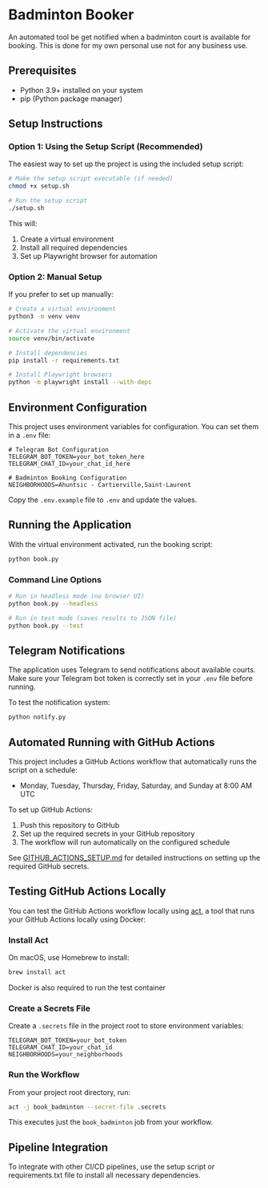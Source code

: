 # Badminton Booker

An automated tool be get notified when a badminton court is available for booking. This is done for my own personal use not for any business use.

## Prerequisites

- Python 3.9+ installed on your system
- pip (Python package manager)

## Setup Instructions

### Option 1: Using the Setup Script (Recommended)

The easiest way to set up the project is using the included setup script:

```bash
# Make the setup script executable (if needed)
chmod +x setup.sh

# Run the setup script
./setup.sh
```

This will:
1. Create a virtual environment
2. Install all required dependencies
3. Set up Playwright browser for automation

### Option 2: Manual Setup

If you prefer to set up manually:

```bash
# Create a virtual environment
python3 -m venv venv

# Activate the virtual environment
source venv/bin/activate

# Install dependencies
pip install -r requirements.txt

# Install Playwright browsers
python -m playwright install --with-deps
```

## Environment Configuration

This project uses environment variables for configuration. You can set them in a `.env` file:

```
# Telegram Bot Configuration
TELEGRAM_BOT_TOKEN=your_bot_token_here
TELEGRAM_CHAT_ID=your_chat_id_here

# Badminton Booking Configuration
NEIGHBORHOODS=Ahuntsic - Cartierville,Saint-Laurent
```

Copy the `.env.example` file to `.env` and update the values.

## Running the Application

With the virtual environment activated, run the booking script:

```bash
python book.py
```

### Command Line Options

```bash
# Run in headless mode (no browser UI)
python book.py --headless

# Run in test mode (saves results to JSON file)
python book.py --test
```

## Telegram Notifications

The application uses Telegram to send notifications about available courts. Make sure your Telegram bot token is correctly set in your `.env` file before running.

To test the notification system:

```bash
python notify.py
```

## Automated Running with GitHub Actions

This project includes a GitHub Actions workflow that automatically runs the script on a schedule:
- Monday, Tuesday, Thursday, Friday, Saturday, and Sunday at 8:00 AM UTC

To set up GitHub Actions:
1. Push this repository to GitHub
2. Set up the required secrets in your GitHub repository
3. The workflow will run automatically on the configured schedule

See [GITHUB_ACTIONS_SETUP.md](GITHUB_ACTIONS_SETUP.md) for detailed instructions on setting up the required GitHub secrets.

## Testing GitHub Actions Locally

You can test the GitHub Actions workflow locally using [act](https://github.com/nektos/act), a tool that runs your GitHub Actions locally using Docker:

### Install Act

On macOS, use Homebrew to install:

```bash
brew install act
```

Docker is also required to run the test container

### Create a Secrets File

Create a `.secrets` file in the project root to store environment variables:

```
TELEGRAM_BOT_TOKEN=your_bot_token
TELEGRAM_CHAT_ID=your_chat_id
NEIGHBORHOODS=your_neighborhoods
```

### Run the Workflow

From your project root directory, run:

```bash
act -j book_badminton --secret-file .secrets
```

This executes just the `book_badminton` job from your workflow.

## Pipeline Integration

To integrate with other CI/CD pipelines, use the setup script or requirements.txt file to install all necessary dependencies.